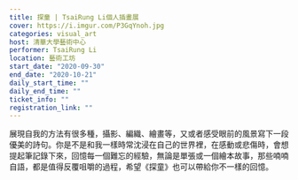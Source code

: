 ```yaml
---
title: 探童 | TsaiRung Li個人插畫展
cover: https://i.imgur.com/P3GqYnoh.jpg
categories: visual_art
host: 清華大學藝術中心
performer: TsaiRung Li
location: 藝術工坊
start_date: "2020-09-30"
end_date: "2020-10-21"
daily_start_time: ""
daily_end_time: ""
ticket_info: ""
registration_link: ""
---
```

展現自我的方法有很多種，攝影、編織、繪畫等，又或者感受眼前的風景寫下一段優美的詩句。你是不是和我一樣時常沈浸在自己的世界裡，在感動或悲傷時，會想提起筆記錄下來，回憶每一個難忘的經驗，無論是單張或一個繪本故事，那些喃喃自語，都是值得反覆咀嚼的過程，希望《探童》也可以帶給你不一樣的回憶。